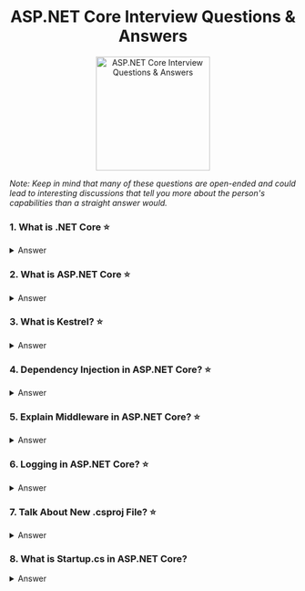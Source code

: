 <h1 align="center">
ASP.NET Core Interview Questions & Answers
</h1>
<p align="center">
    <img src="https://github.com/monkey3310/full-stack-interview/blob/master/assets/aspnetcore.png" alt="ASP.NET Core Interview Questions & Answers" height="200"/>
</p>

_Note: Keep in mind that many of these questions are open-ended and could lead to interesting discussions that tell you more about the person's capabilities than a straight answer would._

### 1. What is .NET Core :star:

<details>
    <summary>
        Answer
    </summary>

A cross-platform version of .NET, that supports almost all things that .NET supported (except things like WPF, Windows Forms, Web Forms and Active Directory). It is leaner, faster and improved version of .NET

.NET Core and ASP.NET Core are FREE and Open Source but also they are supported by Microsoft.

</details>

### 2. What is ASP.NET Core :star:

<details>
    <summary>
        Answer
    </summary>

ASP.NET Core is a brand new cross-platform web framework built with .NET Core framework. Its not an update to ASP.NET framework, but a complete rewrite from scratch. Its more modular, scalable, and faster compared to ASP.NET, + cross platform and easily extendable.

It works with both .NET Core and .NET Framework.

It comes with some build in features, line simple DI, logging, strongly typed configuration, new fully async pipeline.

</details>

### 3. What is Kestrel? :star:

<details>
    <summary> 
        Answer
    </summary>

Kestrel is a cross-platform web server built for ASP.NET Core based on libuv – a cross-platform asynchronous I/O library.

</details>

### 4. Dependency Injection in ASP.NET Core? :star:

<details>
    <summary>
        Answer
    </summary>

Dependency Injection comes as a part of ASP.NET Core Framework and everything is built around it. You can extend the current DI with a container of your choice (AutoFac, StructureMap, CastleWindsor etc).

</details>

### 5. Explain Middleware in ASP.NET Core? :star:

<details>
    <summary>
        Answer
    </summary>

In ASP.NET we had modules and web handlers to handle request pipeline. Middleware in ASP.NET Core is software that application injects into request / response pipeline to execute certain actions before next part of the application is invoked. Request delegates usage is to build the request pipeline. middleware participates in forming both HTTP Request and HTTP Response of the ASP.NET Core Web Server.

For example we can have Logging middleware, Authentication middleware, MVC middleware

</details>

### 6. Logging in ASP.NET Core? :star:

<details>
    <summary>
        Answer
    </summary>

Logging is built-in and you get access to structured logs from the ASP.NET Core host itself to your application. With tools like `Serilog`, you can extend your logging easily and save your logs to file, Azure, Amazon or any other output provider. You can configure verbosity and log levels via configuration (`appsettings.json` by default), and you can configure log levels by different categories.

</details>

### 7. Talk About New .csproj File? :star:

<details>
    <summary>
        Answer
    </summary>

`.csproj` file is now used as a place where we manage the NuGet packages for your application.

File explorer and project explorer are now in sync. For .NET Core projects, you can easily drop a file from file explorer into a project or delete it from the file system and it will be gone from the project. No more source files in a `.csproj` file.

You can now edit the `.csproj` file directly without unloading the project.

</details>

### 8. What is Startup.cs in ASP.NET Core?

<details>
    <summary>
        Answer
    </summary>

In ASP.NET, `Global.asax` acts as the entry point for your application.
In ASP.net Core, `startup.cs` is the entry point for your application.

</details>
